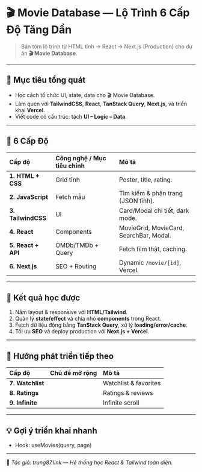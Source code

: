# 🎬 Movie Database — Lộ Trình 6 Cấp Độ Tăng Dần

> Bản tóm lộ trình từ HTML tĩnh → React → Next.js (Production) cho dự án **🎬 Movie Database**.

---

## 🎯 Mục tiêu tổng quát

- Học cách tổ chức UI, state, data cho 🎬 Movie Database.  
- Làm quen với **TailwindCSS**, **React**, **TanStack Query**, **Next.js**, và triển khai **Vercel**.  
- Viết code có cấu trúc: tách **UI – Logic – Data**.

---

## 🧩 6 Cấp Độ

| Cấp độ | Công nghệ / Mục tiêu chính | Mô tả |
| :-- | :-- | :-- |
| **1. HTML + CSS** | Grid tĩnh | Poster, title, rating. |
| **2. JavaScript** | Fetch mẫu | Tìm kiếm & phân trang (JSON tĩnh). |
| **3. TailwindCSS** | UI | Card/Modal chi tiết, dark mode. |
| **4. React** | Components | MovieGrid, MovieCard, SearchBar, Modal. |
| **5. React + API** | OMDb/TMDb + Query | Fetch film thật, caching. |
| **6. Next.js** | SEO + Routing | Dynamic `/movie/[id]`, Vercel. |

---

## 🧠 Kết quả học được

1. Nắm layout & responsive với **HTML/Tailwind**.  
2. Quản lý **state/effect** và chia nhỏ **components** trong React.  
3. Fetch dữ liệu động bằng **TanStack Query**, xử lý **loading/error/cache**.  
4. Tối ưu **SEO** và deploy production với **Next.js + Vercel**.

---

## 🚀 Hướng phát triển tiếp theo

| Cấp độ | Chủ đề mở rộng | Mô tả |
| :-- | :-- | :-- |
| **7. Watchlist** |  | Watchlist & favorites |
| **8. Ratings** |  | Ratings & reviews |
| **9. Infinite** |  | Infinite scroll |

---

## 💡 Gợi ý triển khai nhanh

- Hook: useMovies(query, page)

---

📌 _Tác giả: trung87.link — Hệ thống học React & Tailwind toàn diện._

